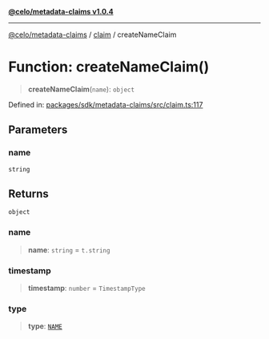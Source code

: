 [**@celo/metadata-claims v1.0.4**](../../README.md)

***

[@celo/metadata-claims](../../README.md) / [claim](../README.md) / createNameClaim

# Function: createNameClaim()

> **createNameClaim**(`name`): `object`

Defined in: [packages/sdk/metadata-claims/src/claim.ts:117](https://github.com/celo-org/developer-tooling/blob/master/packages/sdk/metadata-claims/src/claim.ts#L117)

## Parameters

### name

`string`

## Returns

`object`

### name

> **name**: `string` = `t.string`

### timestamp

> **timestamp**: `number` = `TimestampType`

### type

> **type**: [`NAME`](../../types/enumerations/ClaimTypes.md#name)
